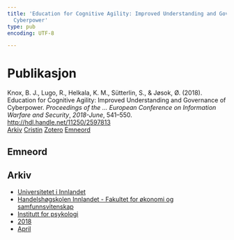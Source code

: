 ```yaml
---
title: 'Education for Cognitive Agility: Improved Understanding and Governance of
  Cyberpower'
type: pub
encoding: UTF-8

---
```

<h1>Publikasjon</h1>
<article id="csl-bib-container-MUBKHM5N" class="csl-bib-container">
  <div class="csl-bib-body"> <div class="csl-entry">Knox, B. J., Lugo, R., Helkala, K. M., Sütterlin, S., &#38; Jøsok, Ø. (2018). Education for Cognitive Agility: Improved Understanding and Governance of Cyberpower. <i>Proceedings of the ... European Conference on Information Warfare and Security</i>, <i>2018-June</i>, 541–550. <a href="http://hdl.handle.net/11250/2597813">http://hdl.handle.net/11250/2597813</a></div> </div>
  <div class="csl-bib-buttons">
    <a href="#taxonomy-article-MUBKHM5N" alt="archive" class="csl-bib-button">Arkiv</a>
    <a href="https://app.cristin.no/results/show.jsf?id=1576714" alt="Cristin" class="csl-bib-button">Cristin</a>
    <a href="http://zotero.org/groups/5881554/items/MUBKHM5N" alt="Zotero" class="csl-bib-button">Zotero</a>
    <a href="#keywords-article-MUBKHM5N" alt="keywords" class="csl-bib-button">Emneord</a>
  </div>
  <div id="csl-bib-meta-container-MUBKHM5N"></div>
</article>
<div id="csl-bib-meta-MUBKHM5N" class="csl-bib-meta">
  <article id="keywords-article-MUBKHM5N" class="keywords-article">
    <h1>Emneord</h1>
    
  </article>
  <article id="taxonomy-article-MUBKHM5N" class="taxonomy-article">
    <h1>Arkiv</h1>
    <ul>
      <li>
        <a href="/nn/archive/?key=3DCRN523">Universitetet i Innlandet</a>
      </li>
      <li>
        <a href="/nn/archive/?key=DU8Q9LN9">Handelshøgskolen Innlandet - Fakultet for økonomi og samfunnsvitenskap</a>
      </li>
      <li>
        <a href="/nn/archive/?key=KTD9NXA8">Institutt for psykologi</a>
      </li>
      <li>
        <a href="/nn/archive/?key=EQ5YLBRL">2018</a>
      </li>
      <li>
        <a href="/nn/archive/?key=8UBVMSA5">April</a>
      </li>
    </ul>
  </article>
</div>
